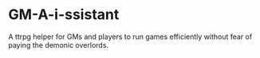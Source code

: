# GM-A-i-ssistant
A ttrpg helper for GMs and players to run games efficiently without fear of paying the demonic overlords.

